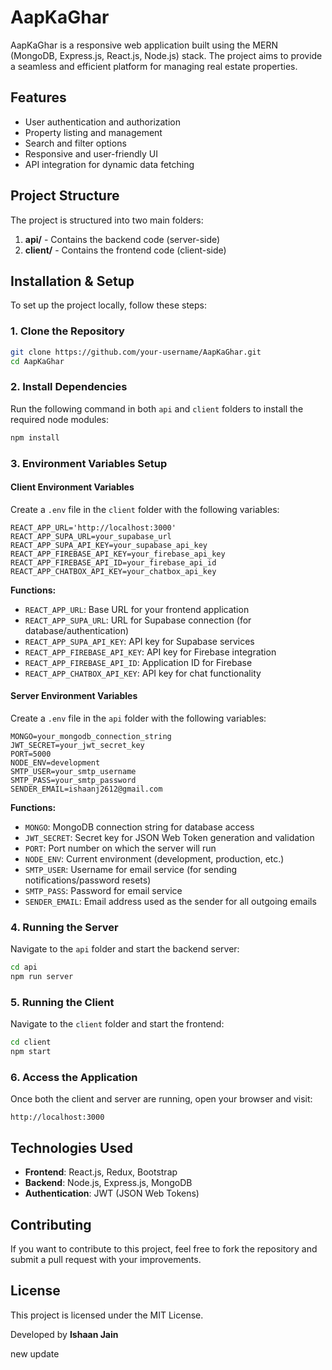 # AapKaGhar

AapKaGhar is a responsive web application built using the MERN (MongoDB, Express.js, React.js, Node.js) stack. The project aims to provide a seamless and efficient platform for managing real estate properties.

## Features
- User authentication and authorization
- Property listing and management
- Search and filter options
- Responsive and user-friendly UI
- API integration for dynamic data fetching

## Project Structure
The project is structured into two main folders:
1. **api/** - Contains the backend code (server-side)
2. **client/** - Contains the frontend code (client-side)

## Installation & Setup
To set up the project locally, follow these steps:

### 1. Clone the Repository
```sh
git clone https://github.com/your-username/AapKaGhar.git
cd AapKaGhar
```

### 2. Install Dependencies

Run the following command in both `api` and `client` folders to install the required node modules:

```bash
npm install
```

### 3. Environment Variables Setup


#### Client Environment Variables

Create a `.env` file in the `client` folder with the following variables:

```
REACT_APP_URL='http://localhost:3000'
REACT_APP_SUPA_URL=your_supabase_url
REACT_APP_SUPA_API_KEY=your_supabase_api_key
REACT_APP_FIREBASE_API_KEY=your_firebase_api_key
REACT_APP_FIREBASE_API_ID=your_firebase_api_id
REACT_APP_CHATBOX_API_KEY=your_chatbox_api_key
```

**Functions:**
- `REACT_APP_URL`: Base URL for your frontend application
- `REACT_APP_SUPA_URL`: URL for Supabase connection (for database/authentication)
- `REACT_APP_SUPA_API_KEY`: API key for Supabase services
- `REACT_APP_FIREBASE_API_KEY`: API key for Firebase integration
- `REACT_APP_FIREBASE_API_ID`: Application ID for Firebase
- `REACT_APP_CHATBOX_API_KEY`: API key for chat functionality

#### Server Environment Variables

Create a `.env` file in the `api` folder with the following variables:

```
MONGO=your_mongodb_connection_string
JWT_SECRET=your_jwt_secret_key
PORT=5000
NODE_ENV=development
SMTP_USER=your_smtp_username
SMTP_PASS=your_smtp_password
SENDER_EMAIL=ishaanj2612@gmail.com
```

**Functions:**
- `MONGO`: MongoDB connection string for database access
- `JWT_SECRET`: Secret key for JSON Web Token generation and validation
- `PORT`: Port number on which the server will run
- `NODE_ENV`: Current environment (development, production, etc.)
- `SMTP_USER`: Username for email service (for sending notifications/password resets)
- `SMTP_PASS`: Password for email service
- `SENDER_EMAIL`: Email address used as the sender for all outgoing emails

### 4. Running the Server

Navigate to the `api` folder and start the backend server:

```bash
cd api
npm run server
```


### 5. Running the Client

Navigate to the `client` folder and start the frontend:

```bash
cd client
npm start
```

### 6. Access the Application

Once both the client and server are running, open your browser and visit:

```
http://localhost:3000
```

## Technologies Used

* **Frontend**: React.js, Redux, Bootstrap
* **Backend**: Node.js, Express.js, MongoDB
* **Authentication**: JWT (JSON Web Tokens)

## Contributing

If you want to contribute to this project, feel free to fork the repository and submit a pull request with your improvements.

## License

This project is licensed under the MIT License.

Developed by **Ishaan Jain**

new update